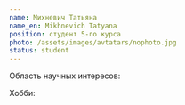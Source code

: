 ```yaml
---
name: Михневич Татьяна
name_en: Mikhnevich Tatyana
position: студент 5-го курса
photo: /assets/images/avtatars/nophoto.jpg
status: student
---
```


Область научных интересов: 

Хобби: 